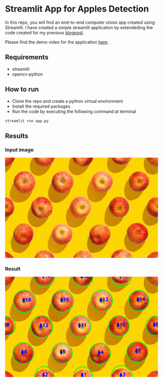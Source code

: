 # Streamlit App for Apples Detection

In this repo, you will find an end-to-end computer vision app created using Streamlit. I have created a simple streamlit application by extendeding the code created for my previous [blogpost](https://shrishailsgajbhar.github.io/post/OpenCV-Apple-detection-counting).

Please find the demo video for the application [here](https://www.youtube.com/watch?v=M158qUE-zio).

## Requirements

* streamlit
* opencv-python

## How to run

* Clone the repo and create a python virtual environment
* Install the required packages
* Run the code by executing the following command at terminal
  
```bash
streamlit run app.py
```

## Results

### Input image

![input](images/a2.jpg)

### Result

![result](images/pic2.png)
